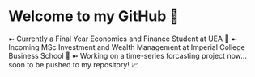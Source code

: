 # Welcome to my GitHub 👋

➼ Currently a Final Year Economics and Finance Student at UEA 🚀
➼ Incoming MSc Investment and Wealth Management at Imperial College Business School 🌱
➼ Working on a time-series forcasting project now... soon to be pushed to my repository! 📈

